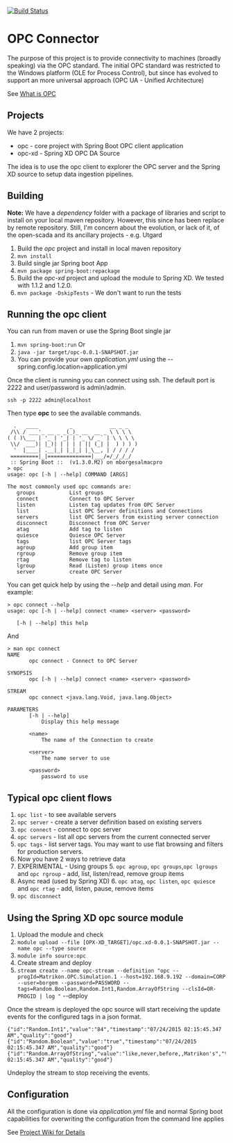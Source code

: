 [![Build Status](https://travis-ci.org/mborges-pivotal/opc-connector.svg?branch=master)](https://travis-ci.org/mborges-pivotal/opc-connector.svg?branch=master)

# OPC Connector
The purpose of this project is to provide connectivity to machines (broadly speaking) via the OPC standard. The initial OPC standard was restricted to the Windows platform (OLE for Process Control), but since has evolved to support an more universal approach (OPC UA - Unified Architecture)

See [What is OPC](https://opcfoundation.org/about/what-is-opc/)

## Projects

We have 2 projects: 

* opc - core project with Spring Boot OPC client application
* opc-xd - Spring XD OPC DA Source

The idea is to use the opc client to explorer the OPC server and the Spring XD source to setup data ingestion pipelines. 

## Building

**Note:** We have a *dependency* folder with a package of libraries and script to install on your local maven repository. However, this since has been replace by remote repository. Still, I'm concern about the evolution, or lack of it, of the open-scada and its ancillary projects - e.g. Utgard

1. Build the *opc* project and install in local maven repository
  1. ```mvn install```
2. Build single jar Spring boot App
  2. ```mvn package spring-boot:repackage```
3. Build the *opc-xd* project and upload the module to Spring XD. We tested with 1.1.2 and 1.2.0.
  3. ```mvn package -DskipTests``` - We don't want to run the tests

## Running the opc client

You can run from maven or use the Spring Boot single jar

1. ```mvn spring-boot:run``` Or
2. ```java -jar target/opc-0.0.1-SNAPSHOT.jar```
  2. You can provide your own *application.yml* using the --spring.config.location=application.yml 

Once the client is running you can connect using ssh. The default port is 2222 and user/password is admin/admin.

```ssh -p 2222 admin@localhost```

Then type **opc** to see the available commands. 

```
  .   ____          _            __ _ _
 /\\ / ___'_ __ _ _(_)_ __  __ _ \ \ \ \
( ( )\___ | '_ | '_| | '_ \/ _` | \ \ \ \
 \\/  ___)| |_)| | | | | || (_| |  ) ) ) )
  '  |____| .__|_| |_|_| |_\__, | / / / /
 =========|_|==============|___/=/_/_/_/
 :: Spring Boot ::  (v1.3.0.M2) on mborgesalmacpro
> opc
usage: opc [-h | --help] COMMAND [ARGS]

The most commonly used opc commands are:
   groups           List groups
   connect          Connect to OPC Server
   listen           Listen tag updates from OPC Server
   list             List OPC Server definitions and Connections
   servers          list OPC Servers from existing server connection
   disconnect       Disconnect from OPC Server
   atag             Add tag to listen
   quiesce          Quiesce OPC Server
   tags             list OPC Server tags
   agroup           Add group item
   rgroup           Remove group item
   rtag             Remove tag to listen
   lgroup           Read (Listen) group items once
   server           create OPC Server
```
You can get quick help by using the *--help* and detail using *man*. For example:

```
> opc connect --help
usage: opc [-h | --help] connect <name> <server> <password>

   [-h | --help] this help
```
And

```
> man opc connect
NAME
       opc connect - Connect to OPC Server

SYNOPSIS
       opc [-h | --help] connect <name> <server> <password>

STREAM
       opc connect <java.lang.Void, java.lang.Object>

PARAMETERS
       [-h | --help]
           Display this help message

       <name>
           The name of the Connection to create

       <server>
           The name server to use

       <password>
           password to use

```
## Typical opc client flows

1. ```opc list``` - to see available servers
2. ```opc server``` - create a server definition based on existing servers
3. ```opc connect``` - connect to opc server
  3. ```opc servers``` - list all opc servers from the current connected server 
4. ```opc tags``` - list server tags. You may want to use flat browsing and filters for production servers.
5. Now you have 2 ways to retrieve data
  5. EXPERIMENTAL - Using groups
    5. ```opc agroup```, ```opc groups```,```opc lgroups``` and ```opc rgroup``` - add, list, listen/read, remove group items
  6. Async read (used by Spring XD)
    6. ```opc atag```, ```opc listen```, ```opc quiesce``` and ```opc rtag``` - add, listen, pause, remove items
7. ```opc disconnect``` 

## Using the Spring XD opc source module

1. Upload the module and check
  1. ```module upload --file [OPX-XD_TARGET]/opc.xd-0.0.1-SNAPSHOT.jar --name opc --type source```
  1. ```module info source:opc```
2. Create stream and deploy
  2. ```stream create --name opc-stream --definition "opc --progId=Matrikon.OPC.Simulation.1 --host=192.168.9.192 --domain=CORP --user=borgem --password=PASSWORD --tags=Random.Boolean,Random.Int1,Random.ArrayOfString --clsId=OR-PROGID | log "``` --deploy
   
Once the stream is deployed the opc source will start receiving the update events for the configured tags in a json format. 

```
{"id":"Random.Int1","value":"84","timestamp":"07/24/2015 02:15:45.347 AM","quality":"good"}
{"id":"Random.Boolean","value":"true","timestamp":"07/24/2015 02:15:45.347 AM","quality":"good"}
{"id":"Random.ArrayOfString","value":"like,never,before,,Matrikon's","timestamp":"07/24/2015 02:15:45.347 AM","quality":"good"}
```
Undeploy the stream to stop receiving the events. 
  

## Configuration

All the configuration is done via *application.yml* file and normal Spring boot capabilities for overwriting the configuration from the command line applies

See [Project Wiki for Details](https://github.com/mborges-pivotal/opc-connector/wiki)

